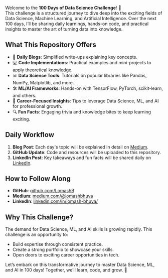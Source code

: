 Welcome to the **100 Days of Data Science Challenge**! 🚀  
This challenge is a structured journey to dive deep into the exciting fields of Data Science, Machine Learning, and Artificial Intelligence. Over the next 100 days, I’ll be sharing daily learnings, hands-on code, and practical insights to master the art of turning data into knowledge.  

## **What This Repository Offers**  
- 📖 **Daily Blogs**: Simplified write-ups explaining key concepts.  
- 💻 **Code Implementations**: Practical examples and mini-projects to apply theoretical knowledge.  
- 📊 **Data Science Tools**: Tutorials on popular libraries like Pandas, NumPy, Matplotlib, and more.  
- 🛠️ **ML/AI Frameworks**: Hands-on with TensorFlow, PyTorch, scikit-learn, and others.  
- 🎯 **Career-Focused Insights**: Tips to leverage Data Science, ML, and AI for professional growth.  
- 🔍 **Fun Facts**: Engaging trivia and knowledge bites to keep learning exciting.  

## **Daily Workflow**  
1. **Blog Post**: Each day's topic will be explained in detail on [Medium](https://medium.com/@lomashbhuva).  
2. **GitHub Update**: Code and resources will be uploaded to this repository.  
3. **LinkedIn Post**: Key takeaways and fun facts will be shared daily on [LinkedIn](https://www.linkedin.com/in/lomash-bhuva/).  

## **How to Follow Along**  
- **GitHub**: [github.com/LomashB](https://github.com/LomashB)  
- **Medium**: [medium.com/@lomashbhuva](https://medium.com/@lomashbhuva)  
- **LinkedIn**: [linkedin.com/in/lomash-bhuva/](https://www.linkedin.com/in/lomash-bhuva/)  

## **Why This Challenge?**  
The demand for Data Science, ML, and AI skills is growing rapidly. This challenge is an opportunity to:  
- Build expertise through consistent practice.  
- Create a strong portfolio to showcase your skills.  
- Open doors to exciting career opportunities in tech.  

Let’s embark on this transformative journey to master Data Science, ML, and AI in 100 days! Together, we’ll learn, code, and grow. 🌟  
